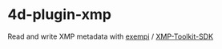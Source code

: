 # 4d-plugin-xmp
Read and write XMP metadata with [exempi](https://github.com/hfiguiere/exempi) / [XMP-Toolkit-SDK](https://github.com/adobe/XMP-Toolkit-SDK)
